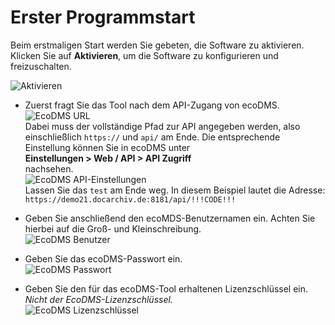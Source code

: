 # Erster Programmstart

Beim erstmaligen Start werden Sie gebeten, die Software zu aktivieren. 
Klicken Sie auf **Aktivieren**, um die Software zu konfigurieren und freizuschalten.

![Aktivieren](img/aktivieren.png)

- Zuerst fragt Sie das Tool nach dem API-Zugang von ecoDMS.    
  ![EcoDMS URL](img/ecoDMSurl.png)     
  Dabei muss der vollständige Pfad zur API angegeben werden, 
  also einschließlich `https://` und `api/` am Ende. 
  Die entsprechende Einstellung können Sie in ecoDMS unter    
  **Einstellungen > Web / API > API Zugriff**    
  nachsehen.    
![EcoDMS API-Einstellungen](img/ecoDMSApiEinstellung.png)   
  Lassen Sie das `test` am Ende weg. In diesem Beispiel lautet die Adresse: `https://demo21.docarchiv.de:8181/api/!!!CODE!!!`

- Geben Sie anschließend den ecoMDS-Benutzernamen ein. Achten Sie hierbei auf die Groß- und Kleinschreibung.   
![EcoDMS Benutzer](img/ecoDMSBenutzer.png)

- Geben Sie das ecoDMS-Passwort ein.    
![EcoDMS Passwort](img/ecoDMSPasswort.png)   

- Geben Sie den für das ecoDMS-Tool erhaltenen Lizenzschlüssel ein.   
  *Nicht der EcoDMS-Lizenzschlüssel.*   
  ![EcoDMS Lizenzschlüssel](img/Lizenschluessel.png)   
